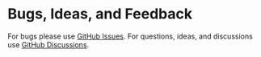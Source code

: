 # Bugs, Ideas, and Feedback

For bugs please use [GitHub Issues](https://github.com/faiyyazs/flutter-errors/issues).
For questions, ideas, and discussions use [GitHub Discussions](https://github.com/faiyyazs/flutter-errors/discussions).